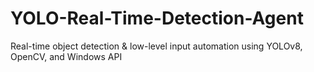 # YOLO-Real-Time-Detection-Agent
Real-time object detection &amp; low-level input automation using YOLOv8, OpenCV, and Windows API
